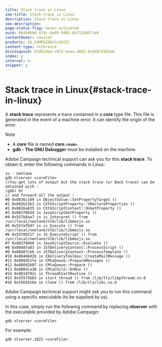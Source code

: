 ```yaml
---
title: Stack trace in Linux
seo-title: Stack trace in Linux
description: Stack trace in Linux
seo-description: 
page-status-flag: never-activated
uuid: 86494bbd-474c-4a95-9465-bb712d85f1e0
contentOwner: sauviat
products: SG_CAMPAIGN/CLASSIC
content-type: reference
discoiquuid: 61d614ea-c872-4aaa-ab01-bc648c81b5a6
index: y
internal: n
snippet: y
---
```


# Stack trace in Linux{#stack-trace-in-linux}

A **stack trace** represents a trace contained in a **core** type file. This file is generated in the event of a machine error. It can identify the origin of the error.

>[!NOTE]
>
>* A **core** file is named **core.`<num>`**.
>* **gdb - The GNU Debugger** must be installed on the machine.
>

Adobe Campaign technical support can ask you for this **stack trace**. To obtain it, enter the following commands in Linux:

```
su - neolane
gdb nlserver <coreFile>
//You get lots of output but the stack trace (or Back trace) can be obtained with : 
(gdb) bt
// and forward all the output : 
#0 0x0836c189 in ObjectValue::SetPropertyTarget ()
#1 0x082623b3 in CXtkScriptProperty::VDeclareProperties ()
#2 0x0826a835 in CXtkScriptContext::OnGetProperty ()
#3 0x08370b3d in JavaScriptGetProperty ()
#4 0x557b8aa7 in js_Interpret () from /usr/local/neolane/nl6/lib/libmozjs.so
#5 0x557afb97 in js_Execute () from /usr/local/neolane/nl6/lib/libmozjs.so
#6 0x5578921f in JS_ExecuteScript () from /usr/local/neolane/nl6/lib/libmozjs.so
#7 0x08370468 in JavaScriptSource::Evaluate ()
#8 0x0848fa03 in JSTDeliveryContext::ProcessScript ()
#9 0x0848fcb6 in JSTDeliveryContext::ProcessTemplate ()
#10 0x08460d2b in CDeliveryToolbox::CreateMailMessage ()
#11 0x080d51fe in CMtaQueue::PrepareMessages ()
#12 0x080d2b07 in CMtaQueue::Prepare ()
#13 0x080dca38 in CMtaChild::OnRun ()
#14 0x0814792c in ThreadStartRoutine ()
#15 0x55575b63 in start_thread () from /lib/tls/libpthread.so.0
#16 0x5565918a in clone () from /lib/tls/libc.so.6
```

Adobe Campaign technical support might ask you to run this command using a specific executable (to be supplied by us).

In this case, simply run the following command by replacing **nlserver** with the executable provided by Adobe Campaign:

```
gdb nlserver <coreFile>
```

For example:

```
gdb nlserver.1823 <coreFile>
```

